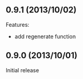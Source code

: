 ## 0.9.1 (2013/10/02)

Features:

  - add regenerate function

## 0.9.0 (2013/10/01)

Initial release
